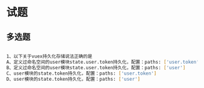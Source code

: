 # 试题

## 多选题

```bash

1、以下关于vuex持久化存储说法正确的是
A、定义过命名空间的user模块state.user.token持久化，配置：paths: ['user.token']
B、定义过命名空间的user模块state.user.token持久化，配置：paths: ['user']
C、user模块的state.token持久化，配置：paths: ['user.token']
D、user模块的state.token持久化，配置：paths: ['user']

```

<!-- 上周

1. 地方金融组织管理静态页面及联调 100%；
1. 免保费管理静态页面及联调 100%；
1. 融资业务订单详情静态页面及联调 100%。

本周工作总结:
组件开发中，使用了 visible 属性去控制容器组件（含数据）显示和隐藏时，需要额外给 v-if 来判断，这样可以防止旧数据缓存的问题；vue 项目访问 public 里面的静态资源需要使用绝对路径访问，/代表 public，例：public/static/assets 就用/static/assets 访问；测试环境下发现接口调用不通时，需要注意跨域问题。

下周工作计划:
完成微信端现金预约静态页面

需协调与帮助: -->
